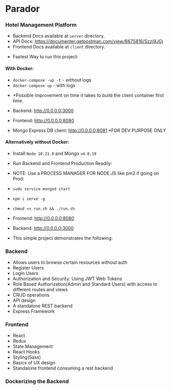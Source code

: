 # Parador

### Hotel Management Platform

-   Backend Docs available at `server` directory.
-   API Docs: https://documenter.getpostman.com/view/6675816/Szzj9JGj
-   Frontend Docs available at `client` directory.

*   Fastest Way to run this project:

#### With Docker:

-   `docker-compose -up -t` - without logs
-   `docker-compose up` - with logs

*   \*Possible improvement on time it takes to build the client container first time.

-   Backend: http://0.0.0.0:3000
-   Frontend: http://0.0.0.0:8080

-   Mongo Express DB client: http://0.0.0.0:8081 \*FOR DEV PURPOSE ONLY

#### Alternatively without Docker:

-   Install `Node 10.21.0` and Mongo `v4.0.19`
-   Run Backend and Frontend Production Readily:
-   NOTE: Use a PROCESS MANAGER FOR NODE.JS like pm2 if going on Prod:

-   `sudo service mongod start`
-   `npm i serve -g`
-   `chmod +x run.sh && ./run.sh`

-   Frontend: http://0.0.0.0:8080
-   Backend: http://0.0.0.0:3000

-   This simple project demonstrates the following:

### Backend

-   Allows users to browse certain resources without auth
-   Register Users
-   Login Users
-   Authorization and Security: Using JWT Web Tokens
-   Role Based Authorization(Admin and Standard Users) with access to different routes and views
-   CRUD operations
-   API design
-   A standalone REST backend
-   Express Framework

### Frontend

-   React
-   Redux
-   State Management
-   React Hooks
-   Styling(Sass)
-   Basics of UX design
-   Standalone frontend consuming a rest backend

### Dockerizing the Backend
